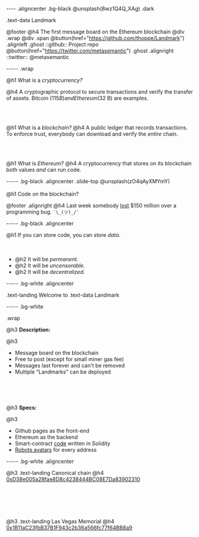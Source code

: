 ---- .aligncenter .bg-black
@unsplash(8wz1Q4Q_XAg) .dark

.text-data Landmark

@footer
 @h4 The first message board on the Ethereum blockchain
 @div .wrap @div .span
  @button(href="https://github.com/thoppe/Landmark") .alignleft .ghost
   ::github:: Project repo
  @button(href="https://twitter.com/metasemantic") .ghost .alignright
   ::twitter:: @metasemantic 


----- .wrap

@h1 What is a _cryptocurrency?_

@h4 A cryptographic protocol to secure transactions and verify the transfer of assets. Bitcoin ($115 B) and Ethereum ($32 B) are examples.

<br><br>

@h1 What is a _blockchain?_
@h4 A public ledger that records transactions. To enforce trust, everybody can download and verify the _entire_ chain.

<br><br>

@h1 What is _Ethereum?_
@h4 A cryptocurrency that stores on its blockchain both values _and_ can run code.

----- .bg-black .aligncenter .slide-top
@unsplash(zO4qAyXMYmY) 
<br><br>
@h1 Code on the blockchain?

@footer .alignright
   @h4 Last week somebody [lost](https://www.cryptocoinsnews.com/ethereum-price-climbs-to-325-despite-150-million-wallet-bug-fiasco/) $150 million over a programming bug. `¯\_(ツ)_/¯`

----- .bg-black .aligncenter

@h1 If you can store code, you can store _data._
<br><br><br>
+ @h2 It will be _permanent._
+ @h2 It will be _uncensorable._
+ @h2 It will be _decentralized._

----- .bg-white .aligncenter

.text-landing Welcome to
.text-data Landmark


----- .bg-white

.wrap

 @h3 **Description:**

 @h3
  + Message board on the blockchain
  + Free to post (except for small miner gas fee)
  + Messages last forever and can't be removed
  + Multiple "Landmarks" can be deployed
 
 <br><br><br>

 @h3 **Specs:**

 @h3
  + Github pages as the front-end
  + Ethereum as the backend
  + Smart-contract [code](https://github.com/thoppe/Landmark/blob/master/contracts/Landmark.sol) written in Solidity
  + [Robots avatars](https://robohash.org/) for every address


----- .bg-white .aligncenter

@h3 .text-landing Canonical chain
@h4 [0xD38e005a28fae8D8c4238444BC08E7Da83902310](https://thoppe.github.io/Landmark/?address=0xD38e005a28fae8D8c4238444BC08E7Da83902310)

<br><br><br><br>

@h3 .text-landing Las Vegas Memorial
@h4 [0x1B11aC23fbB37B1F943c2b36a566fc77f64BB8a9](https://thoppe.github.io/Landmark/index.html?noMeta=true&address=0x1B11aC23fbB37B1F943c2b36a566fc77f64BB8a9)


